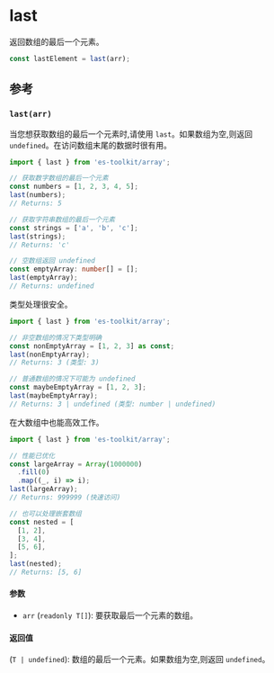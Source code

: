 # last

返回数组的最后一个元素。

```typescript
const lastElement = last(arr);
```

## 参考

### `last(arr)`

当您想获取数组的最后一个元素时,请使用 `last`。如果数组为空,则返回 `undefined`。在访问数组末尾的数据时很有用。

```typescript
import { last } from 'es-toolkit/array';

// 获取数字数组的最后一个元素
const numbers = [1, 2, 3, 4, 5];
last(numbers);
// Returns: 5

// 获取字符串数组的最后一个元素
const strings = ['a', 'b', 'c'];
last(strings);
// Returns: 'c'

// 空数组返回 undefined
const emptyArray: number[] = [];
last(emptyArray);
// Returns: undefined
```

类型处理很安全。

```typescript
import { last } from 'es-toolkit/array';

// 非空数组的情况下类型明确
const nonEmptyArray = [1, 2, 3] as const;
last(nonEmptyArray);
// Returns: 3 (类型: 3)

// 普通数组的情况下可能为 undefined
const maybeEmptyArray = [1, 2, 3];
last(maybeEmptyArray);
// Returns: 3 | undefined (类型: number | undefined)
```

在大数组中也能高效工作。

```typescript
import { last } from 'es-toolkit/array';

// 性能已优化
const largeArray = Array(1000000)
  .fill(0)
  .map((_, i) => i);
last(largeArray);
// Returns: 999999 (快速访问)

// 也可以处理嵌套数组
const nested = [
  [1, 2],
  [3, 4],
  [5, 6],
];
last(nested);
// Returns: [5, 6]
```

#### 参数

- `arr` (`readonly T[]`): 要获取最后一个元素的数组。

#### 返回值

(`T | undefined`): 数组的最后一个元素。如果数组为空,则返回 `undefined`。
